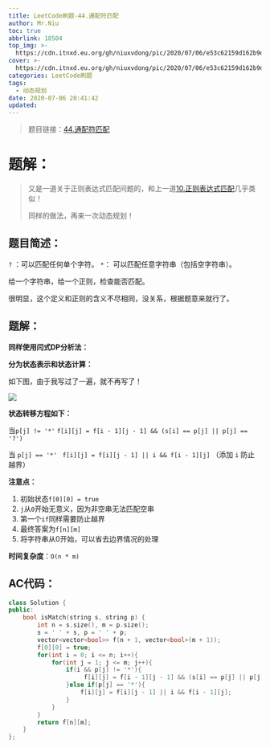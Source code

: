 ```yaml
---
title: LeetCode刷题-44.通配符匹配
author: Mr.Niu
toc: true
abbrlink: 18504
top_img: >-
  https://cdn.itnxd.eu.org/gh/niuxvdong/pic/2020/07/06/e53c62159d162b9deb5dfc3babd38c4d.png
cover: >-
  https://cdn.itnxd.eu.org/gh/niuxvdong/pic/2020/07/06/e53c62159d162b9deb5dfc3babd38c4d.png
categories: LeetCode刷题
tags:
  - 动态规划
date: 2020-07-06 20:41:42
updated:
---
```
















> 题目链接：[44.通配符匹配]( https://leetcode-cn.com/problems/wildcard-matching/)



# 题解：



> 又是一道关于正则表达式匹配问题的，和上一道[10.正则表达式匹配](https://itnxd.eu.org/posts/6262.html)几乎类似！
>
> 同样的做法，再来一次动态规划！



## 题目简述：

`?` ：可以匹配任何单个字符。
`*`： 可以匹配任意字符串（包括空字符串）。

给一个字符串，给一个正则，检查能否匹配。



很明显，这个定义和正则的含义不尽相同，没关系，根据题意来就行了。

## 题解：

**同样使用闫式DP分析法：**

**分为状态表示和状态计算：**

如下图，由于我写过了一遍，就不再写了！

![](https://cdn.itnxd.eu.org/gh/niuxvdong/pic/2020/07/07/db3cff8862526da36d3c6226cd967e94.png)



**状态转移方程如下：**

当`p[j] != '*'`   `f[i][j] = f[i - 1][j - 1] && (s[i] == p[j] || p[j] == '?')`

当 `p[j] == '*'` ` f[i][j] = f[i][j - 1] || i && f[i - 1][j]` （添加 `i` 防止越界）



**注意点：**

1. 初始状态`f[0][0] = true`
2. `j`从`0`开始无意义，因为非空串无法匹配空串
3. 第一个`if`同样需要防止越界
4. 最终答案为`f[n][m]`
5. 将字符串从0开始，可以省去边界情况的处理



**时间复杂度**：`O(n * m)`

## AC代码：



```c++
class Solution {
public:
    bool isMatch(string s, string p) {
        int n = s.size(), m = p.size();
        s = ' ' + s, p = ' ' + p;
        vector<vector<bool>> f(n + 1, vector<bool>(m + 1));
        f[0][0] = true;
        for(int i = 0; i <= n; i++){
            for(int j = 1; j <= m; j++){
                if(i && p[j] != '*'){
                     f[i][j] = f[i - 1][j - 1] && (s[i] == p[j] || p[j] == '?');
                }else if(p[j] == '*'){
                    f[i][j] = f[i][j - 1] || i && f[i - 1][j];
                }
            }
        }
        return f[n][m];
    }
};
```



